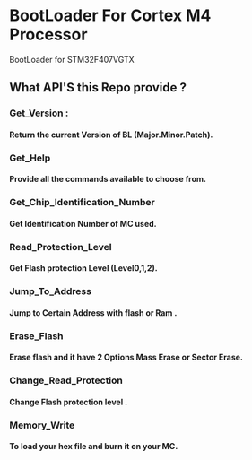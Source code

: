 # BootLoader For Cortex M4 Processor 
BootLoader for STM32F407VGTX 

## What API'S this Repo provide ?   

### Get_Version :
#### Return the current Version of BL (Major.Minor.Patch).   
### Get_Help
#### Provide all the commands available to choose from.
### Get_Chip_Identification_Number   
#### Get Identification Number of MC used.
### Read_Protection_Level 
#### Get Flash protection Level (Level0,1,2).
### Jump_To_Address       
#### Jump to Certain Address with flash or Ram .
### Erase_Flash  
#### Erase flash and it have 2 Options Mass Erase or Sector Erase.
### Change_Read_Protection
#### Change Flash protection level .
### Memory_Write   
#### To load your hex file and burn it on your MC.
